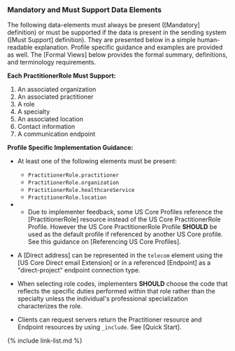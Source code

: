 
### Mandatory and Must Support Data Elements

The following data-elements must always be present ([Mandatory] definition) or must be supported if the data is present in the sending system ([Must Support] definition). They are presented below in a simple human-readable explanation.  Profile specific guidance and examples are provided as well.  The [Formal Views] below provides the  formal summary, definitions, and  terminology requirements.

**Each PractitionerRole Must Support:**

1. An associated organization
1. An associated practitioner
1. A role
1. A specialty
1. An associated location
1. Contact information
1. A communication endpoint

**Profile Specific Implementation Guidance:**

* At least one of the following elements must be present:
    - `PractitionerRole.practitioner`
    - `PractitionerRole.organization`
    - `PractitionerRole.healthcareService`
    - `PractitionerRole.location`

* * Due to implementer feedback, some US Core Profiles reference the [PractitionerRole] resource instead of the US Core PractitionerRole Profile. However the US Core PractitionerRole Profile **SHOULD** be used as the default profile if referenced by another US Core profile. See this guidance on [Referencing US Core Profiles].
*  A [Direct address] can be represented in the `telecom` element using the [US Core Direct email Extension] or in a referenced [Endpoint] as a "direct-project" endpoint connection type.
* When selecting role codes, implementers **SHOULD** choose the code that reflects the specific duties performed within that role rather than the specialty unless the individual's professional specialization characterizes the role.
* Clients can request servers return the Practitioner resource and Endpoint resources by using `_include`. See [Quick Start].

{% include link-list.md %}
